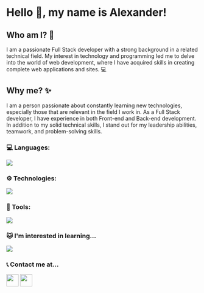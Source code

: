 # Hello 👋, my name is Alexander!
## Who am I? 🤔
I am a passionate Full Stack developer with a strong background in a related technical field. My interest in technology and programming led me to delve into the world of web development, where I have acquired skills in creating complete web applications and sites. 💻

## Why me? ✨
I am a person passionate about constantly learning new technologies, especially those that are relevant in the field I work in. As a Full Stack developer, I have experience in both Front-end and Back-end development. In addition to my solid technical skills, I stand out for my leadership abilities, teamwork, and problem-solving skills.

<h3 align="left">💻 Languages:</h3>
<p align="left">
  <a href="https://skillicons.dev">
    <img src="https://skillicons.dev/icons?i=html,css,js,py" />
  </a>
</p>
<h3 align="left">⚙️ Technologies:</h3>
<p align="left">
  <a href="https://skillicons.dev">
     <img src="https://skillicons.dev/icons?i=react,nextjs,vite,nodejs,django,redux,sass,bootstrap,express,sequelize,sqlite,postgres" />
  </a>
</p>
<h3 align="left">🧱 Tools:</h3>
<p align="left">
  <a href="https://skillicons.dev">
     <img src="https://skillicons.dev/icons?i=git,discord,figma,xd" />
  </a>
</p>
<h3 align="left">🐱 I'm interested in learning... </h3>
<p align="left">
  <a href="https://skillicons.dev">
    <img src="https://skillicons.dev/icons?i=tailwind,typescript,java,c#,net" />
  </a>
</p>
<h3 align="left">📞 Contact me at...</h3>
<p align="left">
<a href="https://www.linkedin.com/in/alexbv2615/" target="_blank" rel="noreferrer"><img src="https://raw.githubusercontent.com/danielcranney/readme-generator/main/public/icons/socials/linkedin.svg" width="32" height="32" /></a>  <a href="https://github.com/Alexbv2615" target="_blank" rel="noreferrer"><img src="https://raw.githubusercontent.com/danielcranney/readme-generator/main/public/icons/socials/github.svg" width="32" height="32" /></a> </p>
<!--
**Alexbv2615/Alexbv2615** is a ✨ _special_ ✨ repository because its `README.md` (this file) appears on your GitHub profile.

Here are some ideas to get you started:

- 🔭 I’m currently working on ...

- 👯 I’m looking to collaborate on ...
- 🤔 I’m looking for help with ...
- 💬 Ask me about ...
- 📫 How to reach me: ...
- 😄 Pronouns: ...
- ⚡ Fun fact: ...
-->
